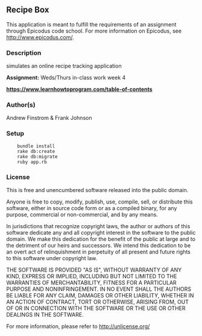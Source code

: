 ## Recipe Box ##

This application is meant to fulfill the requirements of an assignment through Epicodus code school. For more information on Epicodus, see <http://www.epicodus.com/>.

### Description ###

simulates an online recipe tracking application

**Assignment:** Weds/Thurs in-class work week 4

**<https://www.learnhowtoprogram.com/table-of-contents>**

### Author(s) ###

Andrew Finstrom & Frank Johnson

### Setup ###
```
    bundle install
    rake db:create
    rake db:migrate
    ruby app.rb
```

### License ###
This is free and unencumbered software released into the public domain.

Anyone is free to copy, modify, publish, use, compile, sell, or
distribute this software, either in source code form or as a compiled
binary, for any purpose, commercial or non-commercial, and by any
means.

In jurisdictions that recognize copyright laws, the author or authors
of this software dedicate any and all copyright interest in the
software to the public domain. We make this dedication for the benefit
of the public at large and to the detriment of our heirs and
successors. We intend this dedication to be an overt act of
relinquishment in perpetuity of all present and future rights to this
software under copyright law.

THE SOFTWARE IS PROVIDED "AS IS", WITHOUT WARRANTY OF ANY KIND,
EXPRESS OR IMPLIED, INCLUDING BUT NOT LIMITED TO THE WARRANTIES OF
MERCHANTABILITY, FITNESS FOR A PARTICULAR PURPOSE AND NONINFRINGEMENT.
IN NO EVENT SHALL THE AUTHORS BE LIABLE FOR ANY CLAIM, DAMAGES OR
OTHER LIABILITY, WHETHER IN AN ACTION OF CONTRACT, TORT OR OTHERWISE,
ARISING FROM, OUT OF OR IN CONNECTION WITH THE SOFTWARE OR THE USE OR
OTHER DEALINGS IN THE SOFTWARE.

For more information, please refer to <http://unlicense.org/>
